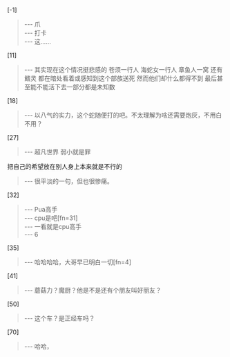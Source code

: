 
[-1] 
>--- 爪<br>
>--- 打卡<br>
>--- 这……<br>

[11] 
>--- 其实现在这个情况挺悲感的
苍须一行人
海蛇女一行人
章鱼人一窝
还有鳍灵
都在暗处看着或感知到这个部族送死
然而他们却什么都得不到
最后甚至能不能活下去一部分都是未知数<br>

[18] 
>--- 以八气的实力，这个蛇随便打的吧。不太理解为啥还需要炮灰，不用白不用？<br>

[27] 
>--- 超凡世界
弱小就是罪

把自己的希望放在别人身上本来就是不行的<br>
>--- 很平淡的一句，但也很惨痛。<br>

[32] 
>--- Pua高手<br>
>--- cpu是吧[fn=31]<br>
>--- 一看就是cpu高手<br>
>--- 6<br>

[35] 
>--- 哈哈哈哈，大哥早已明白一切[fn=4]<br>

[41] 
>--- 蘑菇力？魔厨？他是不是还有个朋友叫好丽友？<br>

[50] 
>--- 这个车？是正经车吗？<br>

[70] 
>--- 哈哈，<br>
